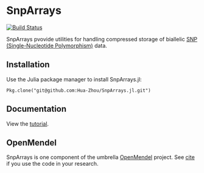 # SnpArrays

[![Build Status](https://travis-ci.org/joshday/SnpArrays.jl.svg?branch=master)](https://travis-ci.org/joshday/SnpArrays.jl)

SnpArrays pvovide utilities for handling compressed storage of biallelic [SNP (Single-Nucleotide Polymorphism)](https://en.wikipedia.org/wiki/Single-nucleotide_polymorphism) data.

## Installation

Use the Julia package manager to install SnpArrays.jl:

    Pkg.clone("git@github.com:Hua-Zhou/SnpArrays.jl.git")

## Documentation

View the [tutorial]().

## OpenMendel

SnpArrays is one component of the umbrella [OpenMendel]() project. See [cite]() if you use the code in your research.